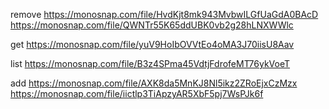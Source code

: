 remove
https://monosnap.com/file/HvdKjt8mk943MvbwILGfUaGdA0BAcD
https://monosnap.com/file/QWNTr55K65ddUBK0vb2g28hLNXWWlc

get
https://monosnap.com/file/yuV9HoIbOVVtEo4oMA3J70iisU8Aav

list
https://monosnap.com/file/B3z4SPma45VdtjFdrofeMT76ykVoeT

add
https://monosnap.com/file/AXK8da5MnKJ8Nl5ikz2ZRoEjxCzMzx
https://monosnap.com/file/iictlp3TiApzyAR5XbF5pj7WsPJk6f
